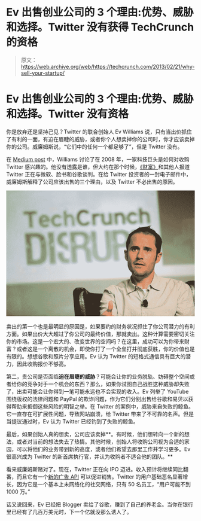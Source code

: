 # Ev 出售创业公司的 3 个理由:优势、威胁和选择。Twitter 没有获得 TechCrunch 的资格

> 原文：<https://web.archive.org/web/https://techcrunch.com/2013/02/21/why-sell-your-startup/>

# Ev 出售创业公司的 3 个理由:优势、威胁和选择。Twitter 没有资格

你是放弃还是坚持己见？Twitter 的联合创始人 Ev Williams 说，只有当出价抓住了有利的一面，有迫在眉睫的威胁，或者你个人想卖掉你的公司时，你才应该卖掉你的公司。威廉姆斯说，“它们中的任何一个都足够了”，但是 Twitter 没有。

在 [Medium post](https://web.archive.org/web/20230130100924/https://medium.com/on-startups/6a25c0cbd358) 中，Williams 讨论了在 2008 年，一家科技巨头是如何对收购 Twitter 感兴趣的。他没有透露是谁，但大约在那个时候，[《财富》](https://web.archive.org/web/20230130100924/http://tech.fortune.cnn.com/2011/04/14/troubletwitter/)和其他人报道 Twitter 正在与微软、脸书和谷歌谈判。在给 Twitter 投资者的一封电子邮件中，威廉姆斯解释了公司应该出售的三个理由，以及 Twitter 不必出售的原因。

![7980297943_cf6555c6f7_z](img/d4466489fe304d69cd866aad2772eba7.png)

卖出的第一个也是最明显的原因是，如果要约的财务状况抓住了你公司潜力的有利方面。如果出价大大超过了你公司的最终价值，那就卖出。这种计算需要密切关注你的市场。这是一个宏大的、改变世界的空间吗？在这里，成功可以为你带来财富？或者这是一个离散的机会，即使你打了一个全垒打并彻底获胜，你的价值也是有限的。想想谷歌和照片分享应用。Ev 认为 Twitter 的短格式通信具有巨大的潜力，因此收购报价不够高。

第二，贵公司是否面临**迫在眉睫的威胁**？可能会让你的业务脱轨、妨碍整个空间或者给你的竞争对手一个机会的东西？那么，如果你试图自己战胜这种威胁却失败了，出卖可能会让你得到一笔可能永远也不会实现的收入。Ev 列举了 YouTube 围绕版权的法律问题和 PayPal 的欺诈问题，作为它们分别出售给谷歌和易贝以获得帮助来抵御这些风险的明智之举。在 Twitter 的案例中，威胁来自失败的鲸鱼。它一直存在可扩展性问题，导致网站崩溃，给 Twitter 带来了不可靠的名声。但是当提议通过时，Ev 认为 Twitter 已经钓到了失败的鲸鱼。

最后，如果创始人真的想卖，公司应该卖掉**。有时候，他们想转向一个新的想法，或者对当前的想法失去了热情。其他时候，创始人将收购公司视为合适的家园，可以将他们的业务带到新的高度，或者他们希望去那里工作并学习更多。Ev 很高兴成为 Twitter 的新首席执行官，并认为收购者不适合他的团队。**

看来威廉姆斯赌对了。现在，Twitter 正在向 IPO 迈进。收入预计将继续同比翻番，而且它有一个[新的广告 API](https://web.archive.org/web/20230130100924/https://techcrunch.com/2013/02/20/twitter-ads-api/) 可以促进销售。Twitter 的用户基础恶名显著增长，因为它是一个基本上未网络化的社交网络，只有 50 名员工，“用户可能不到 1000 万。”

话又说回来，Ev 已经把 Blogger 卖给了谷歌，赚到了自己的养老金。当你在银行里已经有了几百万美元时，下一个亿就没那么诱人了。